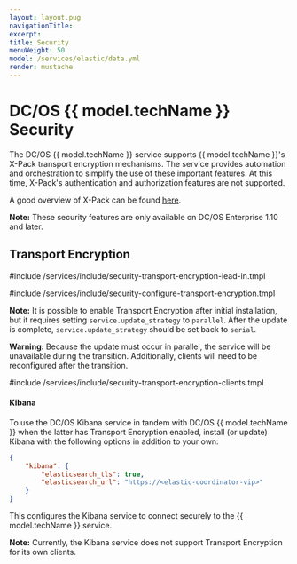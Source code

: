 ```yaml
---
layout: layout.pug
navigationTitle:
excerpt:
title: Security
menuWeight: 50
model: /services/elastic/data.yml
render: mustache
---
```


# DC/OS {{ model.techName }} Security

The DC/OS {{ model.techName }} service supports {{ model.techName }}'s X-Pack transport encryption mechanisms. The service provides automation and orchestration to simplify the use of these important features. At this time, X-Pack's authentication and authorization features are not supported.

A good overview of X-Pack can be found [here](https://www.elastic.co/guide/en/elasticsearch/reference/6.3/setup-xpack.html).

**Note:** These security features are only available on DC/OS Enterprise 1.10 and later.

## Transport Encryption

#include /services/include/security-transport-encryption-lead-in.tmpl

#include /services/include/security-configure-transport-encryption.tmpl

**Note:** It is possible to enable Transport Encryption after initial installation, but it requires setting `service.update_strategy` to `parallel`. After the update is complete, `service.update_strategy` should be set back to `serial`.

**Warning:** Because the update must occur in parallel, the service will be unavailable during the transition. Additionally, clients will need to be reconfigured after the transition.

#include /services/include/security-transport-encryption-clients.tmpl


#### Kibana

To use the DC/OS Kibana service in tandem with DC/OS {{ model.techName }} when the latter has Transport Encryption enabled, install (or update) Kibana with the following options in addition to your own:

```json
{
    "kibana": {
        "elasticsearch_tls": true,
        "elasticsearch_url": "https://<elastic-coordinator-vip>"
    }
}
```
This configures the Kibana service to connect securely to the {{ model.techName }} service.

**Note:** Currently, the Kibana service does not support Transport Encryption for its own clients.
